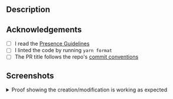 ## Description 
<!-- A clear and detailed description of the changes, referencing issues if applicable -->

## Acknowledgements
- [ ] I read the [Presence Guidelines](https://github.com/PreMiD/Presences/blob/main/.github/CONTRIBUTING.md)
- [ ] I linted the code by running `yarn format`
- [ ] The PR title follows the repo's [commit conventions](https://github.com/PreMiD/Presences/blob/main/.github/COMMIT_CONVENTION.md)

## Screenshots
<details>
<summary> Proof showing the creation/modification is working as expected </summary>
<!-- 
    Screenshots of the presence settings (if applicable) and at least TWO screenshots of the presence displaying correctly
    Including these screenshots will assist the reviewing processes thus speeding up the process of the pull request being merged
-->



</details>

